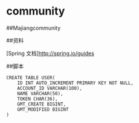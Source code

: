 # community
##Majiangcommunity

##资料

[Spring 文档]http://spring.io/guides


##脚本
```
CREATE TABLE USER(
    ID INT AUTO_INCREMENT PRIMARY KEY NOT NULL,
    ACCOUNT_ID VARCHAR(100),
    NAME VARCHAR(50),
    TOKEN CHAR(36),
    GMT_CREATE BIGINT,
    GMT_MODIFIED BIGINT
)
```


